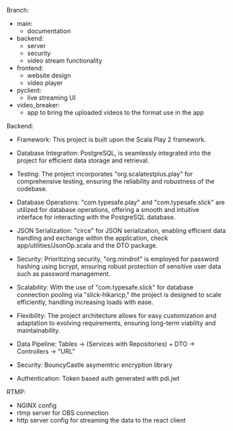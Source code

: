 Branch:
  - main:
      -   documentation
  - backend:
      -    server
      -    security
      -    video stream functionality
  - frontend:
      -    website design
      -    video player
  - pyclient:
      -    live streaming UI
  - video_breaker:
      -    app to bring the uploaded videos to the format use in the app


Backend:
  - Framework: This project is built upon the Scala Play 2 framework.

  - Database Integration: PostgreSQL, is seamlessly integrated into the project for efficient data storage and retrieval.

  - Testing: The project incorporates "org.scalatestplus.play" for comprehensive testing, ensuring the reliability and robustness of the codebase.

  - Database Operations: "com.typesafe.play" and "com.typesafe.slick" are utilized for database operations, offering a smooth and intuitive interface for interacting with the PostgreSQL database.

  - JSON Serialization: "circe" for JSON serialization, enabling efficient data handling and exchange within the application, check app/utilities/JsonOp.scala and the DTO package.

  - Security: Prioritizing security, "org.mindrot" is employed for password hashing using bcrypt, ensuring robust protection of sensitive user data such as password management.

  - Scalability: With the use of "com.typesafe.slick" for database connection pooling via "slick-hikaricp," the project is designed to scale efficiently, handling increasing loads with ease.

  - Flexibility: The project architecture allows for easy customization and adaptation to evolving requirements, ensuring long-term viability and maintainability.

  - Data Pipeline: Tables -> (Services with Repositories) + DTO -> Controllers -> "URL"

  - Security: BouncyCastle asymemtric encryption library

  - Authentication: Token based auth generated with pdi.jwt

RTMP:
  - NGINX config
  - rtmp server for OBS connection
  - http server config for streaming the data to the react client
